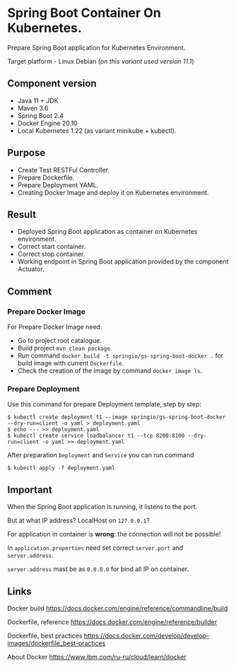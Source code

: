 # Spring Boot Container On Kubernetes.

Prepare Spring Boot application for Kubernetes Environment.

Target platform - Linux Debian (_on this variant used version 11.1_)

## Component version

* Java 11 + JDK
* Maven 3.6
* Spring Boot 2.4
* Docker Engine 20.10
* Local Kubernetes 1.22 (as variant minikube + kubectl).

## Purpose

* Create Test RESTFul Controller.
* Prepare Dockerfile.
* Prepare Deployment YAML.
* Creating Docker Image and deploy it on Kubernetes environment.

## Result

* Deployed Spring Boot application as container on Kubernetes environment.
* Correct start container.
* Correct stop container.
* Working endpoint in Spring Boot application provided by the component Actuator.

## Comment

### Prepare Docker Image

For Prepare Docker Image need:

* Go to project root catalogue.
* Build project `mvn clean package`.
* Run command `docker build -t springio/gs-spring-boot-docker .` for build image with current `Dockerfile`.
* Check the creation of the image by command `docker image ls`.

### Prepare Deployment

Use this command for prepare Deployment template, step by step:

```
$ kubectl create deployment t1 --image springio/gs-spring-boot-docker --dry-run=client -o yaml > deployment.yaml
$ echo --- >> deployment.yaml
$ kubectl create service loadbalancer t1 --tcp 8200:8100 --dry-run=client -o yaml >> deployment.yaml
```

After preparation `Deployment` and `Service` you can run command
```
$ kubectl apply -f deployment.yaml
```

## Important

When the Spring Boot application is running, it listens to the port.

But at what IP address? LocalHost on `127.0.0.1`?

For application in container is __wrong__: the connection will not be possible!

In `application.properties` need set correct `server.port` and `server.address`.

`server.address` mast be as `0.0.0.0` for bind all IP on container.


## Links

Docker build <https://docs.docker.com/engine/reference/commandline/build>

Dockerfile, reference <https://docs.docker.com/engine/reference/builder>

Dockerfile, best practices <https://docs.docker.com/develop/develop-images/dockerfile_best-practices>

About Docker <https://www.ibm.com/ru-ru/cloud/learn/docker>
